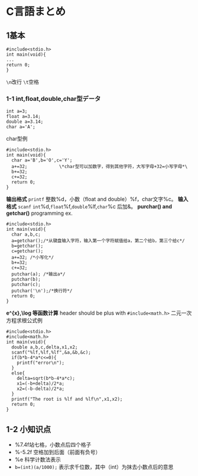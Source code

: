# C言語まとめ
## 1基本
```
#include<stdio.h>
int main(void){
...
return 0;
}
```
`\n`改行 `\t`空格
### 1-1 int,float,double,char型データ
```
int a=3;
float a=3.14;
double a=3.14;
char a='A';
```
char型例
```
#include<stdio.h>
int main(void){
  char a='B',b='O',c='Y';
  a+=32;            \*char型可以加数字，得到其他字符，大写字母+32=小写字母*\
  b+=32;
  c+=32;
  return 0;
}
```
**输出格式**
`printf` 整数%d，小数（float and double）%f，char文字%c。
**输入格式**
`scanf`  `int`%d,`float`%f,`double`%lf,`char`%c 后加&。
**purchar() and getchar()**
programming ex.
```
#include<stdio.h>
int main(void){
  char a,b,c;
  a=getchar();/*从键盘输入字符，输入第一个字符赋值给a，第二个给b，第三个给c*/
  b=getchar();
  c=getchar();
  a+=32; /*小写化*/
  b+=32;
  c+=32;
  putchar(a); /*输出a*/
  putchar(b);
  putchar(c);
  putchar('\n');/*换行符*/
  return 0;
}

```
**e^{x},\log 等函数计算**
header should be plus with `#include<math.h>`
二元一次方程求根公式例
```
#include<stdio.h>
#include<math.h>
int main(void){
  double a,b,c,delta,x1,x2;
  scanf("%lf,%lf,%lf",&a,&b,&c);
  if(b*b-4*a*c<=0){
    printf("error\n");
  }
  else{
    delta=sqrt(b*b-4*a*c);
    x1=(-b+delta)/2*a;
    x2=(-b-delta)/2*a;
  }
  printf("The root is %lf and %lf\n",x1,x2);
  return 0;
}
```
## 1-2 小知识点
- %7.4f站七格，小数点后四个格子
- %-5.2f 空格加到后面（前面有负号）
- %e 科学计数法表示
- `b=(int)(a/1000);` 表示求千位数，其中（int）为抹去小数点后的意思
